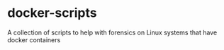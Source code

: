 # docker-scripts
A collection of scripts to help with forensics on Linux systems that have docker containers
